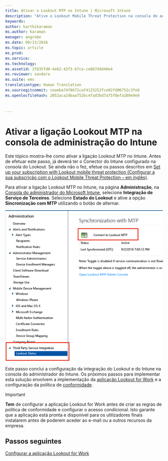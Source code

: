 ```yaml
---
title: Ativar o Lookout MTP no Intune | Microsoft Intune
description: "Ative o Lookout Mobile Threat Protection na consola de administração do Intune."
keywords: 
author: karthikaraman
ms.author: karaman
manager: angrobe
ms.date: 09/13/2016
ms.topic: article
ms.prod: 
ms.service: 
ms.technology: 
ms.assetid: 2f835fd0-4e62-42f3-b7ca-ce8b7ddd40e4
ms.reviewer: sandera
ms.suite: ems
translationtype: Human Translation
ms.sourcegitcommit: ceaeba74f8671caf4125252fce02fd06752c3fe8
ms.openlocfilehash: 2052aca24baa752bc4fad3bd7a75f8efa109e9e9


---
```


# Ativar a ligação Lookout MTP na consola de administração do Intune
Este tópico mostra-lhe como ativar a ligação Lookout MTP no Intune. Antes de efetuar este passo, já deverá ter o Conector do Intune configurado na consola do Lookout.  Se ainda não o fez, efetue os passos descritos em [Set up your subscription with Lookout mobile threat protection (Configurar a sua subscrição com o Lookout Mobile Threat Protection – em inglês)](set-up-your-subscription-with-lookout-mtp.md).

Para ativar a ligação Lookout MTP no Intune, na página **Administração**, na [Consola do administrador do Microsoft Intune](https://manage.microsoft.com), selecione **Integração de Serviço de Terceiros**. Selecione **Estado do Lookout** e ative a opção **Sincronização com MTP** utilizando o botão de alternar.

![captura de ecrã da página de sincronização do Lookout com o botão de alternar realçado](../media/mtp/lookout-intune-synchronization.png)

Este passo conclui a configuração da integração do Lookout e do Intune na consola do administrador do Intune.  Os próximos passos para implementar esta solução envolvem a implementação da [aplicação Lookout for Work](configure-and-deploy-lookout-for-work-apps.md) e a configuração da política de [conformidade](enable-device-threat-protection-rule-in-compliance-policy.md).

>[!IMPORTANT]
> **Tem** de configurar a aplicação Lookout for Work antes de criar as regras de política de conformidade e configurar o acesso condicional. Isto garante que a aplicação está pronta e disponível para os utilizadores finais instalarem antes de poderem aceder ao e-mail ou a outros recursos da empresa.
## Passos seguintes
[Configurar a aplicação Lookout for Work ](configure-and-deploy-lookout-for-work-apps.md)



<!--HONumber=Sep16_HO4-->


